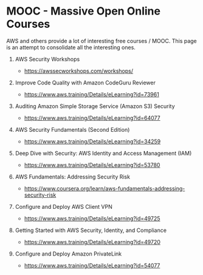 
# MOOC - Massive Open Online Courses

AWS and others provide a lot of interesting free courses / MOOC. This page is an attempt to consolidate all the interesting ones.

1. AWS Security Workshops
    - https://awssecworkshops.com/workshops/

1. Improve Code Quality with Amazon CodeGuru Reviewer
    - https://www.aws.training/Details/eLearning?id=73961

1. Auditing Amazon Simple Storage Service (Amazon S3) Security
    - https://www.aws.training/Details/eLearning?id=64077
	
1. AWS Security Fundamentals (Second Edition)
    - https://www.aws.training/Details/eLearning?id=34259
	
1. Deep Dive with Security: AWS Identity and Access Management (IAM)
    - https://www.aws.training/Details/eLearning?id=53780
	
1. AWS Fundamentals: Addressing Security Risk
    - https://www.coursera.org/learn/aws-fundamentals-addressing-security-risk
	
1. Configure and Deploy AWS Client VPN
    - https://www.aws.training/Details/eLearning?id=49725

1. Getting Started with AWS Security, Identity, and Compliance
    - https://www.aws.training/Details/eLearning?id=49720
	
1. Configure and Deploy Amazon PrivateLink
    - https://www.aws.training/Details/eLearning?id=54077
